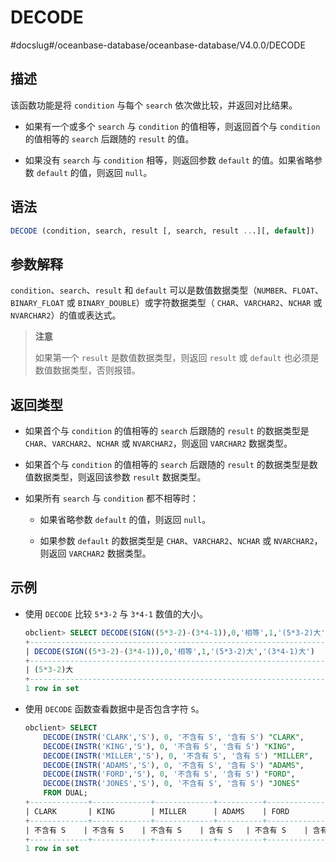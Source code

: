 DECODE 
===========================
#docslug#/oceanbase-database/oceanbase-database/V4.0.0/DECODE


描述 
-----------------------

该函数功能是将 `condition` 与每个 `search` 依次做比较，并返回对比结果。

* 如果有一个或多个 `search` 与 `condition` 的值相等，则返回首个与 `condition` 的值相等的 `search` 后跟随的 `result` 的值。

  

* 如果没有 `search` 与 `condition` 相等，则返回参数 `default` 的值。如果省略参数 `default` 的值，则返回 `null`。

  




语法 
-----------------------

```sql
DECODE (condition, search, result [, search, result ...][, default])
```



参数解释 
-------------------------

`condition`、`search`、`result` 和 `default` 可以是数值数据类型（`NUMBER`、`FLOAT`、`BINARY_FLOAT` 或 `BINARY_DOUBLE`）或字符数据类型（ `CHAR`、`VARCHAR2`、`NCHAR` 或 `NVARCHAR2`）的值或表达式。
>**注意**
>
>如果第一个 `result` 是数值数据类型，则返回 `result` 或 `default` 也必须是数值数据类型，否则报错。

返回类型 
-------------------------

* 如果首个与 `condition` 的值相等的 `search` 后跟随的 `result` 的数据类型是 `CHAR`、`VARCHAR2`、`NCHAR` 或 `NVARCHAR2`，则返回 `VARCHAR2` 数据类型。

  

* 如果首个与 `condition` 的值相等的 `search` 后跟随的 `result` 的数据类型是数值数据类型，则返回该参数 `result` 数据类型。

  

* 如果所有 `search` 与 `condition` 都不相等时：

  * 如果省略参数 `default` 的值，则返回 `null`。

    
  
  * 如果参数 `default` 的数据类型是 `CHAR`、`VARCHAR2`、`NCHAR` 或 `NVARCHAR2`，则返回 `VARCHAR2` 数据类型。

    
  

  




示例 
-----------------------

* 使用 `DECODE` 比较 `5*3-2` 与 `3*4-1` 数值的大小。

  ```sql
  obclient> SELECT DECODE(SIGN((5*3-2)-(3*4-1)),0,'相等',1,'(5*3-2)大','(3*4-1)大') FROM DUAL;
  +----------------------------------------------------------------------+
  | DECODE(SIGN((5*3-2)-(3*4-1)),0,'相等',1,'(5*3-2)大','(3*4-1)大')     |
  +----------------------------------------------------------------------+
  | (5*3-2)大                                                            |
  +----------------------------------------------------------------------+
  1 row in set
  ```

  

* 使用 `DECODE` 函数查看数据中是否包含字符 `S`。

  ```sql
  obclient> SELECT
      DECODE(INSTR('CLARK','S'), 0, '不含有 S', '含有 S') "CLARK",
      DECODE(INSTR('KING','S'), 0, '不含有 S', '含有 S') "KING",
      DECODE(INSTR('MILLER','S'), 0, '不含有 S', '含有 S') "MILLER",
      DECODE(INSTR('ADAMS','S'), 0, '不含有 S', '含有 S') "ADAMS",
      DECODE(INSTR('FORD','S'), 0, '不含有 S', '含有 S') "FORD",
      DECODE(INSTR('JONES','S'), 0, '不含有 S', '含有 S') "JONES"
      FROM DUAL;
  +-------------+-------------+-------------+----------+-------------+----------+
  | CLARK       | KING        | MILLER      | ADAMS    | FORD        | JONES    |
  +-------------+-------------+-------------+----------+-------------+----------+
  | 不含有 S    | 不含有 S    | 不含有 S    | 含有 S   | 不含有 S    | 含有 S   |
  +-------------+-------------+-------------+----------+-------------+----------+
  1 row in set
  ```

  



